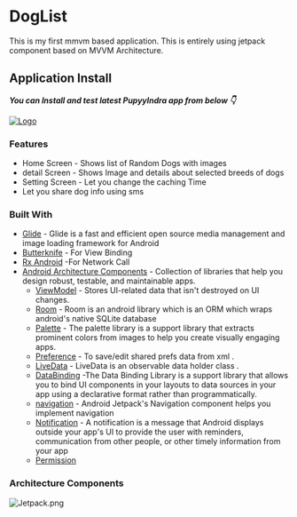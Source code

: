 
# DogList
This is my first mmvm based  application. This is entirely using jetpack component  based on MVVM Architecture.


## Application Install

***You can Install and test latest PupyyIndra app from below 👇***

[![Logo](https://img.shields.io/badge/PupyyIndra-APK-orange)](https://github.com/h4xor7/DogList/releases/download/v1.0.0/app-debug.apk)



### Features

- Home Screen - Shows list  of Random Dogs with images
- detail Screen - Shows Image  and details about selected breeds of dogs
- Setting Screen - Let you change the caching Time
- Let you share dog  info  using sms 


### Built With
- [Glide](https://bumptech.github.io/glide/) - Glide is a fast and efficient open source media management and image loading framework for Android
- [Butterknife](https://github.com/JakeWharton/butterknife) - For View Binding
- [Rx Android](#) -For Network Call
- [Android Architecture Components](https://developer.android.com/topic/libraries/architecture) - Collection of libraries that help you design robust, testable, and maintainable apps.
  - [ViewModel](https://developer.android.com/topic/libraries/architecture/viewmodel) - Stores UI-related data that isn't destroyed on UI changes. 
  - [Room](https://developer.android.com/training/data-storage/room) - Room is an android library which is an ORM which wraps android's native SQLite database
  - [Palette](https://developer.android.com/training/material/palette-colors) - The palette library is a support library that extracts prominent colors from images to help you create visually engaging apps.
  - [Preference](https://developer.android.com/reference/android/preference/Preference) - To save/edit shared prefs  data from xml . 
  - [LiveData](https://developer.android.com/topic/libraries/architecture/livedata) - LiveData is an observable data holder class . 
  - [DataBinding](https://developer.android.com/topic/libraries/data-binding) -The Data Binding Library is a support library that allows you to bind UI components in your layouts to data sources in your app using a declarative format rather than programmatically. 
  - [navigation](https://developer.android.com/training/data-storage/room) - Android Jetpack's Navigation component helps you implement navigation
  - [Notification](https://developer.android.com/guide/topics/ui/notifiers/notifications) - A notification is a message that Android displays outside your app's UI to provide the user with reminders, communication from other people, or other timely information from your app
  - [Permission](https://developer.android.com/guide/topics/permissions/overview)
 

### Architecture Components
![Jetpack.png](https://1.bp.blogspot.com/-dwL58chu7wo/WvD1RrHln3I/AAAAAAAAFUg/cRTc0IZga_wMPTWr3CI53IZ5BwtnZMeYACLcBGAs/s800/Screen%2BShot%2B2018-05-05%2Bat%2B11.49.30%2BAMimage1.png)



  

